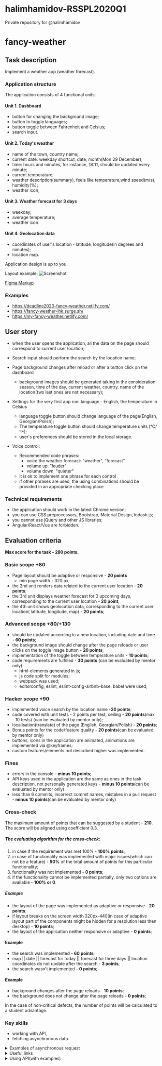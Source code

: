 # halimhamidov-RSSPL2020Q1

Private repository for @halimhamidov

# fancy-weather

## Task description

Implement a weather app (weather forecast).

### Application structure

The application consists of 4 functional units.

#### Unit 1. Dashboard
 - button for changing the background image;
 - button to toggle languages;
 - button toggle between Fahrenheit and Celsius;
 - search input.

#### Unit 2. Today's weather
 - name of the town, country name;
 - current date: weekday shortcut, date, month(Mon 29 December);
 - time: hours and minutes, for instance, 18:11, should be updated every minute;
 - current temperature;
 - weather description(summary), feels like temperature,wind speed(m/s), humidity(%);
 - weather icon;
 
#### Unit 3. Weather forecast for 3 days
 - weekday;
 - average temperature;
 - weather icon.
#### Unit 4. Geolocation data
 - coordinates of user's location - latitude, longitude(in degrees and minutes);
 - location map.

Application design is up to you.

Layout example:
![Screenshot](images/fancy-weather.png)

[Figma Markup](https://www.figma.com/file/3aQwTNcZWg5CTuvlQ1t5MQ/fancy-weather?node-id=0%3A1)


### Examples
- https://deadline2020-fancy-weather.netlify.com/
- https://fancy-weather-lhk.surge.sh/
- https://my-fancy-weather.netlify.com/



## User story

- when the user opens the application, all the data on the page should correspond to current user location;
- Search input should perform the search by the location name;
- Page background changes after reload or after a button click on the dashboard
  - background images should be generated taking in the consideration season, time of the day, current weather, country, name of the location(two last ones are not necessary);
- Settings for the very first app run: language - English, the temperature in Celsius 
     - language toggle button should change language of the page(English, Georgian/Polish);
     - The temperature toggle button should change temperature units (°C/°F);
     - user's preferences should be stored in the local storage.
     
- Voice control:
    - Recommended code phrases:
        - voice the weather forecast: "weather", "forecast"
        - volume up: "louder"
        - volume down: "quieter"
    - it is ok to implement one phrase for each control
    - if other phrases are used, the using combinations  should be provided in an appropriate checking place
 
  
### Technical requirements
 - the application should work in the latest Chrome version;
 - you can use CSS preprocessors, Bootstrap, Material Design, lodash.js;
 - you cannot use jQuery and other JS libraries;
 - Angular/React/Vue are forbidden.

## Evaluation criteria
**Max score for the task - 280 points.**

### Basic scope +80

 - Page layout should be adaptive or responsive - **20 points**
    - min page width - 320 px;
 - the 2nd unit renders data related to the current user location - **20 points**;
 - the 3rd unit displays weather forecast for 3 upcoming days, corresponding to the current user location - **20 point**;
 - the 4th unit shows geolocation data, corresponding to the current user location( latitude, longitude, map) - **20 points**;


### Advanced scope +80/+130
 - should be updated according to a new location, including date and time - **60 points**;
 - the background image should change after the page reloads or user clicks on the toggle image button - **20 points**;
 - implementation of the toggle between temperature units - **10 points**;
 - code requirements are fulfilled - **30 points** (can be evaluated by mentor only)
    - html-elements generated in js;
    - js code split for modules;
    - webpack was used;
    - editorconfig, eslint, eslint-config-airbnb-base, babel were used;

### Hacker scope +90
 - implemented voice search by the location name -**20 points**;
 - code covered with unit tests - 2 points per test, ceiling - **20 points**(max - 10 tests) (can be evaluated by mentor only);
 - localisation(translate) of the page (English, Georgian/Polish) - **20 points**;
 - Bonus points for the code/feature quality - **20 points**(can be evaluated by mentor only)
 - buttons, icons in the application are animated, animations are implemented via @keyframes;
 - custom features/elements not described higher was implemented.



### Fines 
 - errors in the console - **minus 10 points**;
 - API keys used in the application are the same as ones in the task description, not personally generated keys - **minus 10 points**(can be evaluated by mentor only)
 - less than 6 commits, incorrect commit names, mistakes in a pull request - **minus 10 points**(can be evaluated by mentor only)

### Cross-check  
The maximum amount of points that can be suggested by a student - **210**. 
The score will be aligned using coefficient 0.3.

##### The evaluating algorithm for the cross-check:
1. in case if the requirement was met 100% - **100% points**;
2. in case of functionality was implemented with major issues(which can not be a feature) - **50%** of the total amount of points for this particular functionality;
3. functionality was not implemented - **0 points**;
4. if the functionality cannot be implemented partially, only two options are available - **100% or 0**.

##### Example
 - the layout of the page was implemented as adaptive or responsive - **20 points**;
 - if layout breaks on the screen width 320px-440(in case of adaptive layout part of the components might be hidden for a resolution less then desktop) - **10 points**;
 - the layout of the application neither responsive or adaptive - **0 points**;

#### Example
 - the search was implemented - **60 points**;
 - map || date || forecast for today || forecast for three days || location coordinates do not update after the search - **3 points**;
 - the search wasn't implemented - **0 points**;

#### Example
 - background changes after the page reloads - **10 points**;
 - the background does not change after the page reloads - **0 points**;

In the case of non-critical  defects, the number of points will be calculated to a student advantage.

### Key skills
 - working with API,
 - fetching asynchronous data.



<details> 
  <summary>Examples of asynchronous request</summary>
  
  <p></p>
  
  JS-code to get a link to the image (the link displays in the console)
  
  - using fetch
  
 ``` javascript 
  function getLinkToImage() {
  const url = 'https://api.unsplash.com/photos/random?query=morning&client_id=e2077ad31a806c894c460aec8f81bc2af4d09c4f8104ae3177bb809faf0eac17';
  fetch(url)
    .then(res => res.json())
    .then(data => {
      console.log(data.urls.regular)
    });
  }
``` 
  - using async/await
  
 ``` javascript 
  async function getLinkToImage() {
    const url = 'https://api.unsplash.com/photos/random?query=morning&client_id=e2077ad31a806c894c460aec8f81bc2af4d09c4f8104ae3177bb809faf0eac17';
    const res = await fetch(url);
    const data = await res.json();
    console.log(data.urls.regular)
  }
``` 

</details> 

<details> 
  <summary>Useful links</summary>
  
- **Fetch/async/await**
  - [Fetch](https://developer.mozilla.org/en-US/docs/Web/API/Fetch_API/Using_Fetch)
  - [Async programing](https://www.youtube.com/watch?v=GuQuWsX3S8w&list=PLzLiprpVuH8e1YNSEXMtjOuB1uxqQLYED&index=22)
  - [JavaScript Fetch API and using Async/Await](https://dev.to/shoupn/javascript-fetch-api-and-using-asyncawait-47mp)

- **Date and time**
  - [Date](https://developer.mozilla.org/en-US/docs/Web/JavaScript/Reference/Global_Objects/Date)
  - [Date.prototype.toLocaleString](https://developer.mozilla.org/en-US/docs/Web/JavaScript/Reference/Global_Objects/Date/toLocaleString)

- **Voice recognition in browser**
  - [SpeechRecognition](https://developer.mozilla.org/en-US/docs/Web/API/SpeechRecognition)
  - [JavaScript Speech Recognition](https://www.youtube.com/watch?v=0mJC0A72Fnw)
  - [SpeechSynthesis](https://developer.mozilla.org/en-US/docs/Web/API/SpeechSynthesis)
  - [JavaScript Text-To-Speech](https://www.youtube.com/watch?v=saCpKH_xdgs)

- **Weather API**
  - [How to Make a Weather App Using React](https://medium.com/@leizl.samano/how-to-make-a-weather-app-using-react-403c88252deb)

- **Иконки погоды**
  - [Animated SVG Weather Icons](https://codepen.io/atiyahaider/pen/XwmPxq?editors=1100)
  - [Animated Weather Icons](https://codepen.io/irinainina/pen/ZEYORmy)
  - [Free animated SVG weather icons](https://www.amcharts.com/free-animated-svg-weather-icons/)
  - [Free to use animated weather icons](https://github.com/basmilius/weather-icons/tree/master/design/fill/animation-ready)
  - [Icons from Figma](https://wxeka.mrmarkel.com/pws/css/icons/)
  - [owfont - symbol font for Open Weather Map API](https://websygen.github.io/owfont/)
  - [ClimaCell-API weather icons](https://github.com/ClimaCell-API/weather-code-icons)
</details>

<details> 
  <summary>Using API(with examples)</summary>

<p></p>

**1. Geolocation API**    
- https://ipinfo.io/ 
  - sign up
  - get token 
  - get current user location  
  `https://ipinfo.io/json?token=eb5b90bb77d46a` 
  - [API Docs](https://ipinfo.io/developers)
  
- [Geolocation API](https://developer.mozilla.org/ru/docs/Web/API/Geolocation/getCurrentPosition)

**2. Weather API**  
OpenWeatherMap, Weatherbit, AccuWeather, Weather2020 и др.

- https://openweathermap.org/
  - sign up
  - get API Key  
    `https://home.openweathermap.org/api_keys`
  - get weather forecast data for the next five days 
    `https://api.openweathermap.org/data/2.5/forecast?q=Kiev&lang=ua&units=metric&APPID=a9a3a62789de80865407c0452e9d1c27`
  - [API Docs](https://openweathermap.org/api)
- https://www.weatherbit.io (500 запросов/сутки)
  - sign up
    `https://www.weatherbit.io/account/create`
  - join your personal account
    `https://www.weatherbit.io/account/login`
  - choose the plan Free
  - copy API key from API Keys / Admin
  - get weather forecast data for the next 3 days 
    `https://api.weatherbit.io/v2.0/forecast/daily?city=Moscow&country=RU&days=3&units=S&lang=be&key=619b6dd131094859b162bb2577321b2a`
  - [API Docs](https://www.weatherbit.io/api)
- https://www.weatherapi.com (20000 запросов/месяц)
  - sign up
    `https://www.weatherapi.com/signup.aspx`
  - confirm email (follow the link sent to your email)
  - join your personal account 
    `https://www.weatherapi.com/login.aspx`
  - copy API key
  - get weather forecast data for the next 3 days 
    `https://api.weatherapi.com/v1/forecast.json?key=363474e96d194f10ab9212718201105&q=Moscow&days=3`
  - [API Docs](https://www.weatherapi.com/docs/)
- https://www.climacell.co/ (1000 запросов/сутки)
  - sign up
    `https://developer.climacell.co/sign-up`
  - confirm email (follow the link sent to your email)
  - join your personal account  
    `https://developer.climacell.co/sign-in`
  - copy API key
  - get weather forecast data for the next several days
    `https://api.climacell.co/v3/weather/forecast/daily?lat=55.7522&lon=37.6156&unit_system=si&start_time=now&fields=feels_like%2Ctemp%2Chumidity%2Cwind_speed%2Cweather_code&apikey=rh8L0roTYDgi9hvbGsd6X3cu5rRWiV05`
  - [API Docs](https://developer.climacell.co/v3/docs)

**3. Images API**

- https://unsplash.com/developers
  - sign up
  - confirm email (follow the link sent to your email)
  - create an application
    `https://unsplash.com/oauth/applications`
  - get Access Key
  - get an image for the background, which should be updated every time the page reloads
    `https://api.unsplash.com/photos/random?orientation=landscape&per_page=1&query=nature&client_id=e2077ad31a806c894c460aec8f81bc2af4d09c4f8104ae3177bb809faf0eac17`
  - the service has a limitation - 50 images per hour
  - [API Docs](https://unsplash.com/documentation)
- https://www.flickr.com/services/
    - sign up
    - confirm email (follow the link sent to your email)
    - create an application `https://www.flickr.com/services/apps/create/apply/`
    - get API Key
    - get images `https://www.flickr.com/services/rest/?method=flickr.photos.search&api_key=0f15ff623f1198a1f7f52550f8c36057&tags=nature,spring,morning&tag_mode=all&extras=url_h&format=json&nojsoncallback=1`
    - [API Docs](https://www.flickr.com/services/api/)
    - [The Flickr
Developer Guide](https://www.flickr.com/services/developer/api/)
    - Still have questions? Check out [code.flickr.com](https://code.flickr.net/) or the [FAQs](https://help.flickr.com/)!
    - example with API API Flickr [demo](https://flickr-api-test.netlify.com/)
    _Attention_ Flickr API is a huge and not always easy to work with


**4. Maps API**  
Google Maps API, API Yandex maps, MapBox, OpenStreetMap и др.

- https://www.mapbox.com
  - sign up  
    `https://account.mapbox.com/auth/signup/`
  - confirm email (follow the link sent to your email)
  - get Access token  
    `https://account.mapbox.com/`
  - choose design
    `https://docs.mapbox.com/mapbox-gl-js/examples/`
  - [API Docs](https://docs.mapbox.com/api/maps/)

**5. Geocoding API**  
Google Geocoding, Яндекс.Карты Geocoder, Nominatim OpenStreetMap, Data Science Toolkit, Gisgraphy, OpenCage Geocoder и др.

- https://opencagedata.com/
  - sign up  
  - get API key
  - get coordinated by the name of the location
    `https://api.opencagedata.com/geocode/v1/json?q=Minsk&key=c6b6da0f80f24b299e08ee1075f81aa5&pretty=1&no_annotations=1`
  - [API Docs](https://opencagedata.com/api)
    </details>
    


